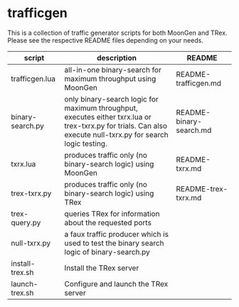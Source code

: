 # trafficgen
This is a collection of traffic generator scripts for both MoonGen and TRex.  Please see the respective README files depending on your needs.

script | description | README
-------|-------------|-------
trafficgen.lua | all-in-one binary-search for maximum throughput using MoonGen | README-trafficgen.md
binary-search.py | only binary-search logic for maximum throughput, executes either txrx.lua or trex-txrx.py for trials.  Can also execute null-txrx.py for search logic testing.  | README-binary-search.md
txrx.lua | produces traffic only (no binary-search logic) using MoonGen  | README-txrx.md
trex-txrx.py | produces traffic only (no binary-search logic) using TRex  | README-trex-txrx.md
trex-query.py | queries TRex for information about the requested ports |
null-txrx.py | a faux traffic producer which is used to test the binary search logic of binary-search.py |
install-trex.sh | Install the TRex server |
launch-trex.sh | Configure and launch the TRex server |
